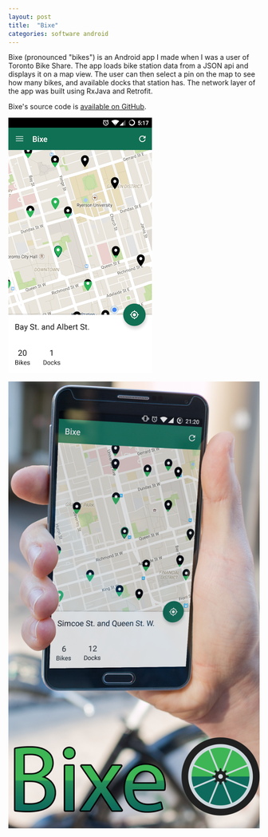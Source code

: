 ```yaml
---
layout: post
title:  "Bixe"
categories: software android
---
```


Bixe (pronounced "bikes") is an Android app I made when I was a user of Toronto Bike Share. The app loads bike station data from a JSON api and displays it on a map view. The user can then select a pin on the map to see how many bikes, and available docks that station has. The network layer of the app was built using RxJava and Retrofit.

Bixe's source code is [available on GitHub](https://github.com/flyingtoaster0/Bixe).


![Bixe](/assets/bixe/bixe.png)

![Bixe](/assets/bixe/bixe_banner.png)


